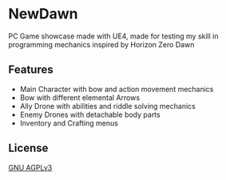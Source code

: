 # NewDawn

PC Game showcase made with UE4, made for testing my skill in programming mechanics inspired by Horizon Zero Dawn

## Features
- Main Character with bow and action movement mechanics
- Bow with different elemental Arrows
- Ally Drone with abilities and riddle solving mechanics
- Enemy Drones with detachable body parts
- Inventory and Crafting menus

## License

[GNU AGPLv3 ](https://choosealicense.com/licenses/agpl-3.0/)
